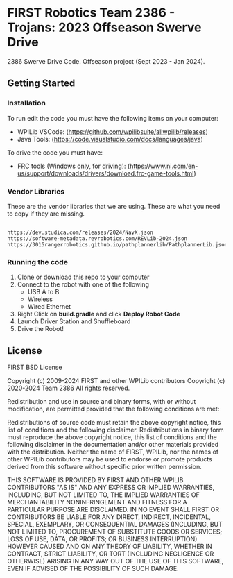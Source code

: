 # FIRST Robotics Team 2386 - Trojans: 2023 Offseason Swerve Drive

2386 Swerve Drive Code. Offseason project (Sept 2023 - Jan 2024).

## Getting Started

### Installation

To run edit the code you must have the following items on your computer:
* WPILib VSCode: (https://github.com/wpilibsuite/allwpilib/releases)
* Java Tools: (https://code.visualstudio.com/docs/languages/java)

To drive the code you must have:
* FRC tools (Windows only, for driving): (https://www.ni.com/en-us/support/downloads/drivers/download.frc-game-tools.html)

### Vendor Libraries

These are the vendor libraries that we are using. These are what you need to copy if they are missing.

```

https://dev.studica.com/releases/2024/NavX.json
https://software-metadata.revrobotics.com/REVLib-2024.json
https://3015rangerrobotics.github.io/pathplannerlib/PathplannerLib.json
```

### Running the code

1. Clone or download this repo to your computer
2. Connect to the robot with one of the following
    * USB A to B
    * Wireless
    * Wired Ethernet
3. Right Click on **build.gradle** and click **Deploy Robot Code**
4. Launch Driver Station and Shuffleboard
5. Drive the Robot!

## License

FIRST BSD License

Copyright (c) 2009-2024 FIRST and other WPILib contributors 
Copyright (c) 2020-2024 Team 2386
All rights reserved.

Redistribution and use in source and binary forms, with or without modification, are permitted provided that the following conditions are met:

   Redistributions of source code must retain the above copyright notice, this list of conditions and the following disclaimer.
   Redistributions in binary form must reproduce the above copyright notice, this list of conditions and the following disclaimer in the documentation and/or other materials provided with the distribution.
   Neither the name of FIRST, WPILib, nor the names of other WPILib contributors may be used to endorse or promote products derived from this software without specific prior written permission.

THIS SOFTWARE IS PROVIDED BY FIRST AND OTHER WPILIB CONTRIBUTORS "AS IS" AND ANY EXPRESS OR IMPLIED WARRANTIES, INCLUDING, BUT NOT LIMITED TO, THE IMPLIED WARRANTIES OF MERCHANTABILITY NONINFRINGEMENT AND FITNESS FOR A PARTICULAR PURPOSE ARE DISCLAIMED. IN NO EVENT SHALL FIRST OR CONTRIBUTORS BE LIABLE FOR ANY DIRECT, INDIRECT, INCIDENTAL, SPECIAL, EXEMPLARY, OR CONSEQUENTIAL DAMAGES (INCLUDING, BUT NOT LIMITED TO, PROCUREMENT OF SUBSTITUTE GOODS OR SERVICES; LOSS OF USE, DATA, OR PROFITS; OR BUSINESS INTERRUPTION) HOWEVER CAUSED AND ON ANY THEORY OF LIABILITY, WHETHER IN CONTRACT, STRICT LIABILITY, OR TORT (INCLUDING NEGLIGENCE OR OTHERWISE) ARISING IN ANY WAY OUT OF THE USE OF THIS SOFTWARE, EVEN IF ADVISED OF THE POSSIBILITY OF SUCH DAMAGE.